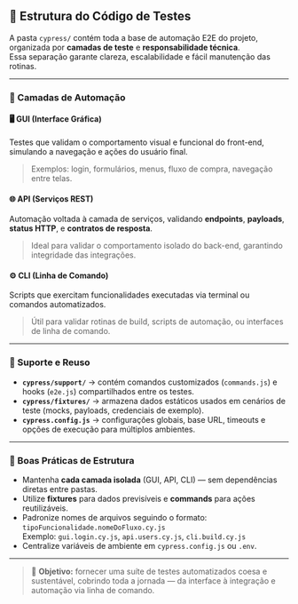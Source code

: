 ## 📂 Estrutura do Código de Testes

A pasta `cypress/` contém toda a base de automação E2E do projeto, organizada por **camadas de teste** e **responsabilidade técnica**.  
Essa separação garante clareza, escalabilidade e fácil manutenção das rotinas.

---

### 🧩 Camadas de Automação

#### 🖥️ **GUI (Interface Gráfica)**
Testes que validam o comportamento visual e funcional do front-end, simulando a navegação e ações do usuário final.  
> Exemplos: login, formulários, menus, fluxo de compra, navegação entre telas.

#### 🌐 **API (Serviços REST)**
Automação voltada à camada de serviços, validando **endpoints**, **payloads**, **status HTTP**, e **contratos de resposta**.  
> Ideal para validar o comportamento isolado do back-end, garantindo integridade das integrações.

#### ⚙️ **CLI (Linha de Comando)**
Scripts que exercitam funcionalidades executadas via terminal ou comandos automatizados.  
> Útil para validar rotinas de build, scripts de automação, ou interfaces de linha de comando.

---

### 🧱 Suporte e Reuso

- **`cypress/support/`** → contém comandos customizados (`commands.js`) e hooks (`e2e.js`) compartilhados entre os testes.  
- **`cypress/fixtures/`** → armazena dados estáticos usados em cenários de teste (mocks, payloads, credenciais de exemplo).  
- **`cypress.config.js`** → configurações globais, base URL, timeouts e opções de execução para múltiplos ambientes.

---

### 🧠 Boas Práticas de Estrutura

- Mantenha **cada camada isolada** (GUI, API, CLI) — sem dependências diretas entre pastas.  
- Utilize **fixtures** para dados previsíveis e **commands** para ações reutilizáveis.  
- Padronize nomes de arquivos seguindo o formato:  
  `tipoFuncionalidade.nomeDoFluxo.cy.js`  
  Exemplo: `gui.login.cy.js`, `api.users.cy.js`, `cli.build.cy.js`
- Centralize variáveis de ambiente em `cypress.config.js` ou `.env`.

---

> 🔬 **Objetivo:** fornecer uma suíte de testes automatizados coesa e sustentável, cobrindo toda a jornada — da interface à integração e automação via linha de comando.
